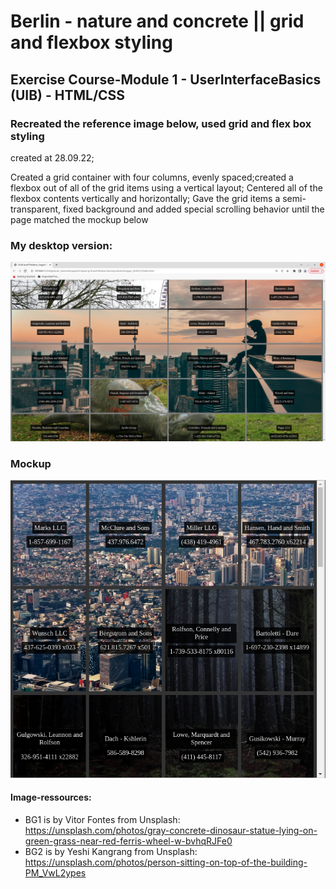 # Berlin - nature and concrete || grid and flexbox styling

## Exercise Course-Module 1 - UserInterfaceBasics (UIB) - HTML/CSS

### Recreated the reference image below, used grid and flex box styling

created at 28.09.22;

Created a grid container with four columns, evenly spaced;created a flexbox out of all of the grid items using a vertical layout; Centered all of the flexbox contents vertically and horizontally; Gave the grid items a semi-transparent, fixed background and added special scrolling behavior until the page matched the mockup below

### My desktop version:

![my_desktop](./assets/my_desktop_version.png)

### Mockup

![example](example.png)

#### Image-ressources:

- BG1 is by Vitor Fontes from Unsplash: https://unsplash.com/photos/gray-concrete-dinosaur-statue-lying-on-green-grass-near-red-ferris-wheel-w-bvhqRJFe0
- BG2 is by Yeshi Kangrang from Unsplash: https://unsplash.com/photos/person-sitting-on-top-of-the-building-PM_VwL2ypes

